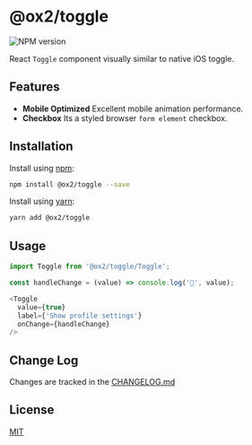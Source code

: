# @ox2/toggle
![NPM version](https://img.shields.io/badge/npm-private-orange.svg?style=flat)
<!-- ![NPM version](https://img.shields.io/npm/v/@ox2/toggle.svg?style=flat) -->

React `Toggle` component visually similar to native iOS toggle.

## Features

* **Mobile Optimized** Excellent mobile animation performance.
* **Checkbox** Its a styled browser `form element` checkbox.

## Installation
Install using [npm](http://npmjs.com):
```sh
npm install @ox2/toggle --save
```
Install using [yarn](http://yarnpkg.com):
```sh
yarn add @ox2/toggle
```

## Usage
```js
import Toggle from '@ox2/toggle/Toggle';

const handleChange = (value) => console.log('🍇', value);

<Toggle
  value={true}
  label={'Show profile settings'}
  onChange={handleChange}
/>

```

## Change Log
Changes are tracked in the [CHANGELOG.md](https://github.com/ox2/toggle/tree/master/CHANGELOG.md)

## License
[MIT](https://github.com/ox2/toggle/tree/master/LICENSE)
